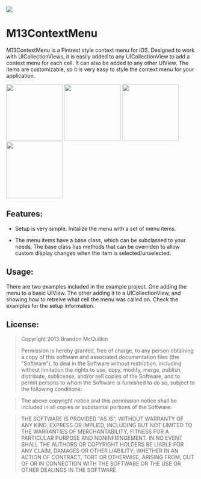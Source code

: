 <img src="https://raw.githubusercontent.com/Marxon13/M13ContextMenu/master/ImageResources/M13ContextMenuBanner.png">

M13ContextMenu
============

M13ContextMenu is a Pintrest style context menu for iOS. Designed to work with UICollectionViews, it is easily added to any UICollectionView to add a context menu for each cell. It can also be added to any other UIView. The items are  customizable, so it is very easy to style the context menu for your application.

<img src="https://raw.githubusercontent.com/Marxon13/M13ContextMenu/master/ImageResources/BasicViewNoSelection.png" width="150px">

<img src="https://raw.githubusercontent.com/Marxon13/M13ContextMenu/master/ImageResources/BasicViewSelection.png" width="150px">

<img src="https://raw.githubusercontent.com/Marxon13/M13ContextMenu/master/ImageResources/CollectionViewNoSelection.png" width="150px">

<img src="https://raw.githubusercontent.com/Marxon13/M13ContextMenu/master/ImageResources/CollectionViewSelection.png" width="150px">

Features:
----------

* Setup is very simple. Initalize the menu with a set of menu items.

* The menu items have a base class, which can be subclassed to your needs. The base class has methods that can be overriden to allow custom display changes when the item is selected/unselected.

Usage:
-------
There are two examples included in the example project. One adding the menu to a basic UIView. The other adding it to a UICollectionView, and showing how to retreive what cell the menu was called on. Check the examples for the setup information.


License:
---------
> Copyright 2013 Brandon McQuilkin 
>
>Permission is hereby granted, free of charge, to any person obtaining
a copy of this software and associated documentation files (the
"Software"), to deal in the Software without restriction, including
without limitation the rights to use, copy, modify, merge, publish,
distribute, sublicense, and/or sell copies of the Software, and to
permit persons to whom the Software is furnished to do so, subject to
the following conditions:

>The above copyright notice and this permission notice shall be
included in all copies or substantial portions of the Software.

>THE SOFTWARE IS PROVIDED "AS IS", WITHOUT WARRANTY OF ANY KIND,
EXPRESS OR IMPLIED, INCLUDING BUT NOT LIMITED TO THE WARRANTIES OF
MERCHANTABILITY, FITNESS FOR A PARTICULAR PURPOSE AND
NONINFRINGEMENT. IN NO EVENT SHALL THE AUTHORS OR COPYRIGHT HOLDERS BE
LIABLE FOR ANY CLAIM, DAMAGES OR OTHER LIABILITY, WHETHER IN AN ACTION
OF CONTRACT, TORT OR OTHERWISE, ARISING FROM, OUT OF OR IN CONNECTION
WITH THE SOFTWARE OR THE USE OR OTHER DEALINGS IN THE SOFTWARE.
